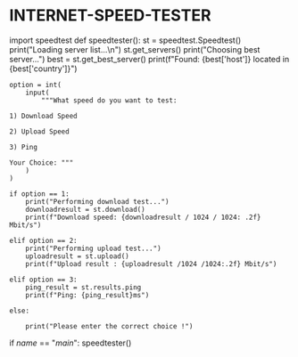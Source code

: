 # INTERNET-SPEED-TESTER
import speedtest
def speedtester():
    st = speedtest.Speedtest()
    print("Loading server list...\n")
    st.get_servers()
    print("Choosing best server...")
    best = st.get_best_server()
    print(f"Found: {best['host']} located in {best['country']}")

    option = int(
        input(
            """What speed do you want to test:  
    
    1) Download Speed  
    
    2) Upload Speed  
    
    3) Ping 
    
    Your Choice: """
        )
    )

    if option == 1:
        print("Performing download test...")
        downloadresult = st.download()
        print(f"Download speed: {downloadresult / 1024 / 1024: .2f} Mbit/s")

    elif option == 2:
        print("Performing upload test...")
        uploadresult = st.upload()
        print(f"Upload result : {uploadresult /1024 /1024:.2f} Mbit/s")

    elif option == 3:
        ping_result = st.results.ping
        print(f"Ping: {ping_result}ms")

    else:

        print("Please enter the correct choice !")


if _name_ == "_main_":
    speedtester()
